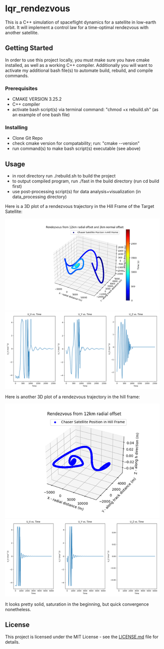 # lqr_rendezvous

This is a C++ simulation of spaceflight dynamics for a satellite in low-earth orbit.
It will implement a control law for a time-optimal rendezvous with another satellite.

## Getting Started

In order to use this project locally, you must make sure you have cmake installed, as well as a working C++ compiler.
Additionally you will want to activate my additional bash file(s) to automate build, rebuild, and compile commands.

### Prerequisites

- CMAKE VERSION 3.25.2
- C++ compiler
- activate bash script(s) via terminal command: "chmod +x rebuild.sh" (as an example of one bash file)

### Installing

- Clone Git Repo
- check cmake version for compatability; run: "cmake --version"
- run command(s) to make bash script(s) executable (see above)

## Usage

- in root directory run ./rebuild.sh to build the project
- to output compiled program, run ./fast in the build directory (run cd build first)
- use post-processing script(s) for data analysis+visualization (in data_processing directory)

Here is a 3D plot of a rendezvous trajectory in the Hill Frame of the Target Satellite:

![Alt Text](./cool_plots/color_scale_rendezvous.png)
![Alt Text](./cool_plots/radial_and_normal_offset_control.png)

Here is another 3D plot of a rendezvous trajectory in the hill frame:

![Alt Text](./cool_plots/lqr_rendezvous.png)
![Alt Text](./cool_plots/control_signal.png)

It looks pretty solid, saturation in the beginning, but quick convergence nonetheless.

## License

This project is licensed under the MIT License - see the [LICENSE.md](LICENSE.md) file for details.
